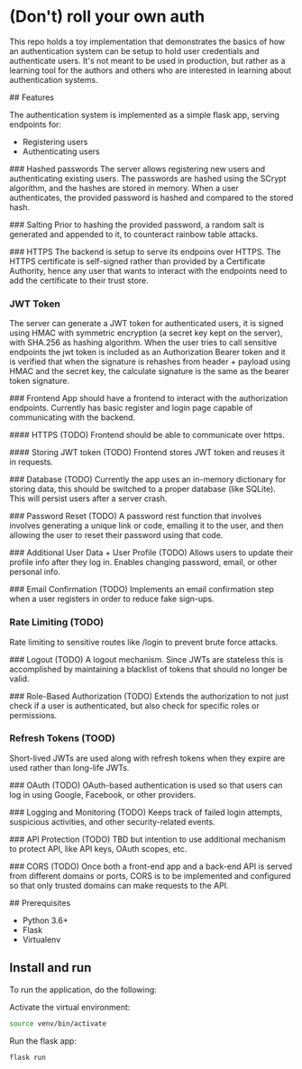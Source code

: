 # (Don't) roll your own auth

This repo holds a toy implementation that demonstrates the basics of how an authentication system can be setup to hold user credentials and authenticate users. It's not meant to be used in production, but rather as a learning tool for the authors and others who are interested in learning about authentication systems.

## Features

The authentication system is implemented as a simple flask app, serving endpoints for:
- Registering users
- Authenticating users

### Hashed passwords
The server allows registering new users and authenticating existing users. The passwords are hashed using the SCrypt algorithm, and the hashes are stored in memory. When a user authenticates, the provided password is hashed and compared to the stored hash.

### Salting
Prior to hashing the provided password, a random salt is generated and appended to it, to counteract rainbow table attacks.

### HTTPS
The backend is setup to serve its endpoins over HTTPS. The HTTPS certificate is self-signed rather than provided by a Certificate Authority, hence any user that wants to interact with the endpoints need to add the certificate to their trust store.

### JWT Token
The server can generate a JWT token for authenticated users, it is signed using HMAC with symmetric encryption (a secret key kept on the server), with SHA.256 as hashing algorithm. When the user tries to call sensitive endpoints the jwt token is included as an Authorization Bearer token and it is verified that when the signature is rehashes from header + payload using HMAC and the secret key, the calculate signature is the same as the bearer token signature.

### Frontend 
App should have a frontend to interact with the authorization endpoints. Currently has basic register and login page capable of communicating with the backend.

#### HTTPS (TODO)
Frontend should be able to communicate over https.

#### Storing JWT token (TODO)
Frontend stores JWT token and reuses it in requests.

### Database (TODO)
Currently the app uses an in-memory dictionary for storing data, this should be switched to a proper database (like SQLite). This will persist users after a server crash.

### Password Reset (TODO)
A password rest function that involves involves generating a unique link or code, emailing it to the user, and then allowing the user to reset their password using that code.

### Additional User Data + User Profile (TODO)
Allows users to update their profile info after they log in. Enables changing password, email, or other personal info.

### Email Confirmation (TODO)
Implements an email confirmation step when a user registers in order to reduce fake sign-ups.

### Rate Limiting (TODO)
Rate limiting to sensitive routes like /login to prevent brute force attacks.

### Logout (TODO)
A logout mechanism. Since JWTs are stateless this is accomplished by maintaining a blacklist of tokens that should no longer be valid.

### Role-Based Authorization (TODO)
Extends the authorization to not just check if a user is authenticated, but also check for specific roles or permissions.

### Refresh Tokens (TOOD)
Short-lived JWTs are used along with refresh tokens when they expire are used rather than long-life JWTs.

### OAuth (TODO)
OAuth-based authentication is used so that users can log in using Google, Facebook, or other providers.

### Logging and Monitoring (TODO)
Keeps track of failed login attempts, suspicious activities, and other security-related events.

### API Protection (TODO)
TBD but intention to use additional mechanism to protect API, like API keys, OAuth scopes, etc.

### CORS (TODO)
Once both a front-end app and a back-end API is served from different domains or ports, CORS is to be implemented and configured so that only trusted domains can make requests to the API.

## Prerequisites

* Python 3.6+
* Flask
* Virtualenv

## Install and run
To run the application, do the following:

Activate the virtual environment:
```bash
source venv/bin/activate
```

Run the flask app:
```bash
flask run
```